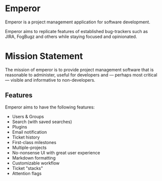 # Emperor

Emperor is a project management application for software development.

Emperor aims to replicate features of established bug-trackers such as JIRA, FogBugz and others while staying focused and opinionated.

# Mission Statement

The mission of emperor is to provide project management software that is reasonable to administer, useful for developers and &mdash; perhaps most critical &mdash; visible and informative to non-developers.

## Features

Emperor aims to have the following features:

* Users &amp; Groups
* Search (with saved searches)
* Plugins
* Email notification
* Ticket history
* First-class milestones
* Multiple-projects
* No-nonsense UI with great user experience
* Markdown formatting
* Customizable workflow
* Ticket "stacks"
* Attention flags